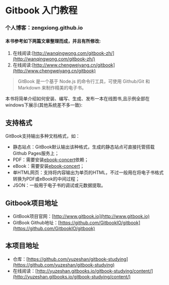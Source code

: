 # Gitbook 入门教程

### 个人博客：zengxiong.github.io

#### 本书参考如下两篇文章整理而成，并且有所修改:

1. 在线阅读:[http://wanqingwong.com/gitbook-zh/](http://wanqingwong.com/gitbook-zh/)
2. 在线阅读:[http://www.chengweiyang.cn/gitbook](http://www.chengweiyang.cn/gitbook)

> GitBook 是一个基于 Node.js 的命令行工具，可使用 Github/Git 和 Markdown 来制作精美的电子书。

本书将简单介绍如何安装、编写、生成、发布一本在线图书,且示例全部在windows下展示\(其他系统差不多一致\):

## 支持格式

GitBook支持输出多种文档格式，如：

* 静态站点：GitBook默认输出该种格式，生成的静态站点可直接托管搭载Github Pages服务上；
* PDF：需要安装[ebook-concert](http://calibre-ebook.com/download)依赖；
* eBook：需要安装[ebook-concert](http://calibre-ebook.com/download)；
* 单HTML网页：支持将内容输出为单页的HTML，不过一般用在将电子书格式转换为PDF或eBook的中间过程；
* JSON：一般用于电子书的调试或元数据提取。

## Gitbook项目地址

* GitBook项目官网：[http://www.gitbook.io](http://www.gitbook.io)
* GitBook Github地址：[https://github.com/GitbookIO/gitbook](https://github.com/GitbookIO/gitbook)

## 本项目地址

* 仓库：[https://github.com/yuzeshan/gitbook-studying](https://github.com/yuzeshan/gitbook-studying)
* 在线阅读：[http://yuzeshan.gitbooks.io/gitbook-studying/content/](http://yuzeshan.gitbooks.io/gitbook-studying/content/)



